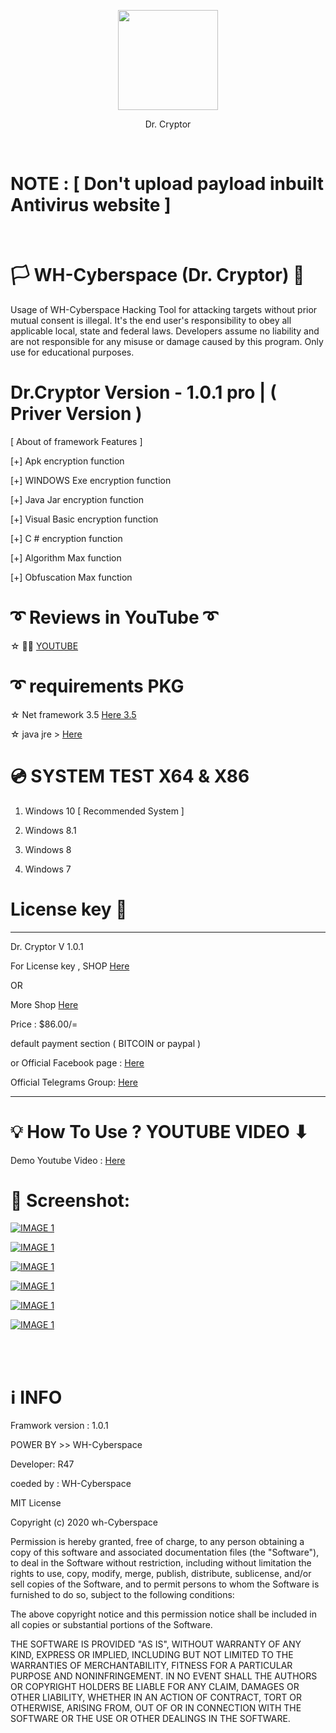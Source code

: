 <p align="center">
<img src="https://raw.githubusercontent.com/wh-Cyberspace/Dr.Cryptor/main/img/data-encryption.png" height="160"><br>
 

</p>
<p align="center">
 Dr. Cryptor
 </p>
<br>

# NOTE :    [   Don't upload payload inbuilt Antivirus website   ]

<br>


# 🏳 WH-Cyberspace (Dr. Cryptor) 🔞
Usage of WH-Cyberspace Hacking Tool for attacking targets without prior mutual  consent is illegal. It's the end user's responsibility to obey all applicable local, state and federal laws. Developers assume no liability and are not responsible for any misuse or damage caused by this program. Only use for educational purposes. 




# Dr.Cryptor Version - 1.0.1  pro | ( Priver Version )


[ About of framework Features ]

[+] Apk encryption function

[+] WINDOWS Exe encryption function

[+] Java Jar encryption function

[+] Visual Basic encryption function

[+] C # encryption function

[+] Algorithm Max function

[+] Obfuscation Max function

# ➰ Reviews in YouTube ➰

☆ 🧑‍💻  [ YOUTUBE ]( https://www.youtube.com/watch?v=1MPBFYisxPI&feature=youtu.be "Dr. Cryptorv1.0.1 ")



# ➰ requirements PKG

☆ Net framework 3.5  [Here  3.5 ]( https://www.microsoft.com/en-us/download/confirmation.aspx?id=21 "Net framework 3.5 ")

☆ java jre > [Here]( https://raw.githubusercontent.com/wh-r47/java/master/jre-whbot.exe " JAVA JRE")


# 💿 SYSTEM TEST X64 & X86
1. Windows 10   [ Recommended System ]  

2. Windows 8.1

3. Windows 8

4. Windows 7





# License key 🔑
--------------------------------------------------------------------------------------------------------------------------
Dr. Cryptor V 1.0.1

For License key , SHOP  [Here]( https://sellix.io/product/5fda4ac2275ff " License key")

OR 

More Shop [Here]( https://sellix.io/whcyberspace " More")


Price : $86.00/=

default payment section ( BITCOIN or paypal )



or
Official  Facebook page :  [Here]( https://facebook.com/wh.hackerexploit " Facebook") 

Official Telegrams Group: [Here]( https://t.me/whcyberspace " telegrams") 

------------------------------------------------------------------------------------------------------------------------------


# 💡 How To Use ? YOUTUBE VIDEO ⬇ 
 
Demo Youtube Video : [Here](https://www.youtube.com/watch?v=1MPBFYisxPI&t=6s " Dr. Cryptor")





# 🌌 Screenshot:

<p align="center">

[![IMAGE 1](https://raw.githubusercontent.com/wh-Cyberspace/Dr.Cryptor/main/img/2.png)](https://www.youtube.com/channel/UCj6ekUzjItnjP6T7I9r1WMA?sub_confirmation=1 "Don't upload payload inbuilt Antivirus website")

[![IMAGE 1](https://raw.githubusercontent.com/wh-Cyberspace/Dr.Cryptor/main/img/3.png)](https://www.youtube.com/channel/UCj6ekUzjItnjP6T7I9r1WMA?sub_confirmation=1 "Don't upload payload inbuilt Antivirus website")

[![IMAGE 1](https://raw.githubusercontent.com/wh-Cyberspace/Dr.Cryptor/main/img/4.png)](https://www.youtube.com/channel/UCj6ekUzjItnjP6T7I9r1WMA?sub_confirmation=1 "Don't upload payload inbuilt Antivirus website")

[![IMAGE 1](https://raw.githubusercontent.com/wh-Cyberspace/Dr.Cryptor/main/img/5.png)](https://www.youtube.com/channel/UCj6ekUzjItnjP6T7I9r1WMA?sub_confirmation=1 "Don't upload payload inbuilt Antivirus website")

[![IMAGE 1](https://raw.githubusercontent.com/wh-Cyberspace/Dr.Cryptor/main/img/6.png)](https://www.youtube.com/channel/UCj6ekUzjItnjP6T7I9r1WMA?sub_confirmation=1 "Don't upload payload inbuilt Antivirus website")

[![IMAGE 1](https://raw.githubusercontent.com/wh-Cyberspace/Dr.Cryptor/main/img/7.png)](https://www.youtube.com/channel/UCj6ekUzjItnjP6T7I9r1WMA?sub_confirmation=1 "Don't upload payload inbuilt Antivirus website")


</p>

<br /><br />

# ℹ INFO
Framwork version : 1.0.1 

POWER BY >> WH-Cyberspace  

Developer: R47

coeded by : WH-Cyberspace

MIT License

Copyright (c) 2020 wh-Cyberspace

Permission is hereby granted, free of charge, to any person obtaining a copy
of this software and associated documentation files (the "Software"), to deal
in the Software without restriction, including without limitation the rights
to use, copy, modify, merge, publish, distribute, sublicense, and/or sell
copies of the Software, and to permit persons to whom the Software is
furnished to do so, subject to the following conditions:

The above copyright notice and this permission notice shall be included in all
copies or substantial portions of the Software.

THE SOFTWARE IS PROVIDED "AS IS", WITHOUT WARRANTY OF ANY KIND, EXPRESS OR
IMPLIED, INCLUDING BUT NOT LIMITED TO THE WARRANTIES OF MERCHANTABILITY,
FITNESS FOR A PARTICULAR PURPOSE AND NONINFRINGEMENT. IN NO EVENT SHALL THE
AUTHORS OR COPYRIGHT HOLDERS BE LIABLE FOR ANY CLAIM, DAMAGES OR OTHER
LIABILITY, WHETHER IN AN ACTION OF CONTRACT, TORT OR OTHERWISE, ARISING FROM,
OUT OF OR IN CONNECTION WITH THE SOFTWARE OR THE USE OR OTHER DEALINGS IN THE
SOFTWARE.

